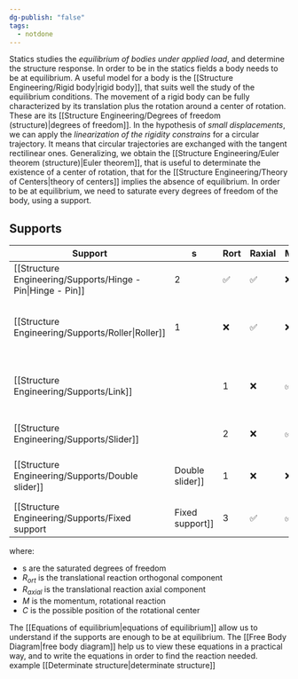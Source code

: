 ```yaml
---
dg-publish: "false"
tags:
  - notdone
---
```

Statics studies the *equilibrium of bodies under applied load*, and determine the structure response. In order to be in the statics fields a body needs to be at equilibrium. 
A useful model for a body is the [[Structure Engineering/Rigid body|rigid body]], that suits well the study of the equilibrium conditions. 
The movement of a rigid body can be fully characterized by its translation plus the rotation around a center of rotation. These are its [[Structure Engineering/Degrees of freedom (structure)|degrees of freedom]].
In the hypothesis of *small displacements*, we can apply the *linearization of the rigidity constrains* for a circular trajectory. It means that circular trajectories are exchanged with the tangent rectilinear ones. 
Generalizing, we obtain the [[Structure Engineering/Euler theorem (structure)|Euler theorem]], that is useful to determinate the existence of a center of rotation, that for the [[Structure Engineering/Theory of Centers|theory of centers]] implies the absence of equilibrium.
In order to be at equilibrium, we need to saturate every degrees of freedom of the body, using a support. 
## Supports 

| Support                                                     | s               | Rort | Raxial | M   | C                                |                                  |
| ----------------------------------------------------------- | --------------- | ---- | ------ | --- | -------------------------------- | -------------------------------- |
| [[Structure Engineering/Supports/Hinge - Pin\|Hinge - Pin]] | 2               | ✅    | ✅      | ❌   | itself                           |                                  |
| [[Structure Engineering/Supports/Roller\|Roller]]           | 1               | ❌    | ✅      | ❌   | every on its axis, also infinite |                                  |
| [[Structure Engineering/Supports/Link]]                     |                 | 1    | ❌      | ✅   | ❌                                | every on its axis, also infinite |
| [[Structure Engineering/Supports/Slider]]                   |                 | 2    | ❌      | ✅   | ✅                                | infinite on its axis             |
| [[Structure Engineering/Supports/Double slider]]            | Double slider]] | 1    | ❌      | ❌   | ✅                                | infinite on every axis           |
| [[Structure Engineering/Supports/Fixed support              | Fixed support]] | 3    | ✅      | ✅   | ✅                                | ❌                                |
where:
- s are the saturated degrees of freedom
- $R_{ort}$ is the translational reaction orthogonal component
- $R_{axial}$ is the translational reaction axial component
- $M$ is the momentum, rotational reaction
- $C$ is the possible position of the rotational center

The [[Equations of equilibrium|equations of equilibrium]] allow us to understand if the supports are enough to be at equilibrium. The [[Free Body Diagram|free body diagram]] help us to view these equations in a practical way, and to write the equations in order to find the reaction needed.
example 
[[Determinate structure|determinate structure]]

